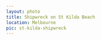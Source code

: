 ```yaml
---
layout: photo
title: Shipwreck on St Kilda Beach
location: Melbourne
pic: st-kilda-shipwreck
---
```

